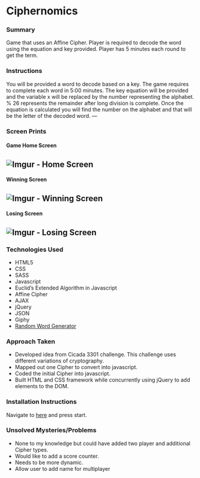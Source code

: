 # Ciphernomics

### Summary
Game that uses an Affine Cipher.  Player is required to decode the word using the equation and key provided.  Player has 5 minutes each round to get the term.

### Instructions
You will be provided a word to decode based on a key.  The
game requires to complete each word in 5:00 minutes.  The key
equation will be provided and the variable x will be replaced by the number representing the alphabet.  % 26 represents the remainder after long division is complete. Once the equation is calculated you will find the number on the alphabet and that will be the letter of the decoded word.
—
### Screen Prints
#### Game Home Screen
![Imgur - Home Screen][image-1]
-
#### Winning Screen
![Imgur - Winning Screen][image-2]
-
#### Losing Screen
![Imgur - Losing Screen][image-3]
-
### Technologies Used
- HTML5
- CSS
- SASS
- Javascript
- Euclid’s Extended Algorithm in Javascript
- Affine Cipher
- AJAX
- jQuery
- JSON
- Giphy
- [Random Word Generator][1] 

### Approach Taken
- Developed idea from Cicada 3301 challenge.  This challenge uses different variations of cryptography.
- Mapped out one Cipher to convert into javascript.
- Coded the initial Cipher into javascript.
- Built HTML and CSS framework while concurrently using jQuery to add elements to the DOM.

### Installation Instructions
Navigate to [here][2] and press start.

### Unsolved Mysteries/Problems
- None to my knowledge but could have added two player and additional Cipher types.
- Would like to add a score counter.
- Needs to be more dynamic.
- Allow user to add name for multiplayer

[1]:	http://randomword.setgetgo.com/ "Random Word Generator"
[2]:	http://jmenglis.github.io/Ciphernomics/index.html "Ciphernomics"

[image-1]:	http://i.imgur.com/X5VAv63.png "Imgur - Home Screen"
[image-2]:	http://i.imgur.com/5rH3GBT.png "Imgur - Winning Screen"
[image-3]:	http://i.imgur.com/GxHziy5.png "Imgur - Losing Screen"
